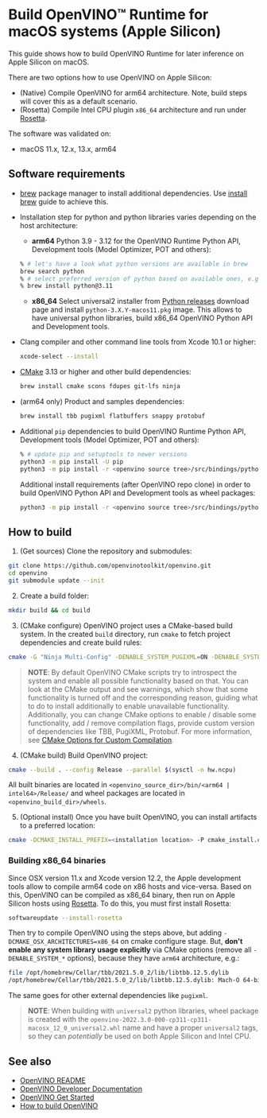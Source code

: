 # Build OpenVINO™ Runtime for macOS systems (Apple Silicon)

This guide shows how to build OpenVINO Runtime for later inference on Apple Silicon on macOS.

There are two options how to use OpenVINO on Apple Silicon:
- (Native) Compile OpenVINO for arm64 architecture. Note, build steps will cover this as a default scenario.
- (Rosetta) Compile Intel CPU plugin `x86_64` architecture and run under [Rosetta](https://support.apple.com/en-us/HT211861).

The software was validated on:
- macOS 11.x, 12.x, 13.x, arm64

## Software requirements

- [brew](https://brew.sh) package manager to install additional dependencies. Use [install brew](https://brew.sh) guide to achieve this.

- Installation step for python and python libraries varies depending on the host architecture:
  - **arm64** Python 3.9 - 3.12 for the OpenVINO Runtime Python API, Development tools (Model Optimizer, POT and others):
  ```sh
  % # let's have a look what python versions are available in brew
  brew search python
  % # select preferred version of python based on available ones, e.g. 3.11
  % brew install python@3.11
  ```
  - **x86_64** Select universal2 installer from [Python releases](https://www.python.org/downloads/macos/) download page and install `python-3.X.Y-macos11.pkg` image. This allows to have universal python libraries, build x86_64 OpenVINO Python API and Development tools.

- Clang compiler and other command line tools from Xcode 10.1 or higher:
  ```sh
  xcode-select --install
  ```
- [CMake](https://cmake.org/download/) 3.13 or higher and other build dependencies:
  ```sh
  brew install cmake scons fdupes git-lfs ninja
  ```
- (arm64 only) Product and samples dependencies:
  ```sh
  brew install tbb pugixml flatbuffers snappy protobuf
  ```
- Additional `pip` dependencies to build OpenVINO Runtime Python API, Development tools (Model Optimizer, POT and others):
  ```sh
  % # update pip and setuptools to newer versions
  python3 -m pip install -U pip
  python3 -m pip install -r <openvino source tree>/src/bindings/python/requirements.txt
  ```
  Additional install requirements (after OpenVINO repo clone) in order to build OpenVINO Python API and Development tools as wheel packages:
  ```sh
  python3 -m pip install -r <openvino source tree>/src/bindings/python/wheel/requirements-dev.txt
  ```

## How to build

1. (Get sources) Clone the repository and submodules:
```sh
git clone https://github.com/openvinotoolkit/openvino.git
cd openvino
git submodule update --init
```
2. Create a build folder:
```sh
mkdir build && cd build
```
3. (CMake configure) OpenVINO project uses a CMake-based build system. In the created `build` directory, run `cmake` to fetch project dependencies and create build rules:
```sh
cmake -G "Ninja Multi-Config" -DENABLE_SYSTEM_PUGIXML=ON -DENABLE_SYSTEM_SNAPPY=ON -DENABLE_SYSTEM_PROTOBUF=ON ..
```
> **NOTE**: By default OpenVINO CMake scripts try to introspect the system and enable all possible functionality based on that. You can look at the CMake output and see warnings, which show that some functionality is turned off and the corresponding reason, guiding what to do to install additionally to enable unavailable functionality. Additionally, you can change CMake options to enable / disable some functionality, add / remove compilation flags, provide custom version of dependencies like TBB, PugiXML, Protobuf. For more information, see [CMake Options for Custom Compilation](./cmake_options_for_custom_compilation.md).
4. (CMake build) Build OpenVINO project:
```sh
cmake --build . --config Release --parallel $(sysctl -n hw.ncpu)
```
All built binaries are located in `<openvino_source_dir>/bin/<arm64 | intel64>/Release/` and wheel packages are located in `<openvino_build_dir>/wheels`.

5. (Optional install) Once you have built OpenVINO, you can install artifacts to a preferred location:
```sh
cmake -DCMAKE_INSTALL_PREFIX=<installation location> -P cmake_install.cmake
```

### Building x86_64 binaries

Since OSX version 11.x and Xcode version 12.2, the Apple development tools allow to compile arm64 code on x86 hosts and vice-versa. Based on this, OpenVINO can be compiled as x86_64 binary, then run on Apple Silicon hosts using [Rosetta](https://support.apple.com/en-us/HT211861). To do this, you must first install Rosetta:

```sh
softwareupdate --install-rosetta
```

Then try to compile OpenVINO using the steps above, but adding `-DCMAKE_OSX_ARCHITECTURES=x86_64` on cmake configure stage. But, **don't enable any system library usage explicitly** via CMake options (remove all `-DENABLE_SYSTEM_*` options), because they have `arm64` architecture, e.g.:
```sh
file /opt/homebrew/Cellar/tbb/2021.5.0_2/lib/libtbb.12.5.dylib
/opt/homebrew/Cellar/tbb/2021.5.0_2/lib/libtbb.12.5.dylib: Mach-O 64-bit dynamically linked shared library arm64
```

The same goes for other external dependencies like `pugixml`.

> **NOTE**: When building with `universal2` python libraries, wheel package is created with the `openvino-2022.3.0-000-cp311-cp311-macosx_12_0_universal2.whl` name and have a proper `universal2` tags, so they can *potentially* be used on both Apple Silicon and Intel CPU.

## See also

 * [OpenVINO README](../../README.md)
 * [OpenVINO Developer Documentation](index.md)
 * [OpenVINO Get Started](./get_started.md)
 * [How to build OpenVINO](build.md)
